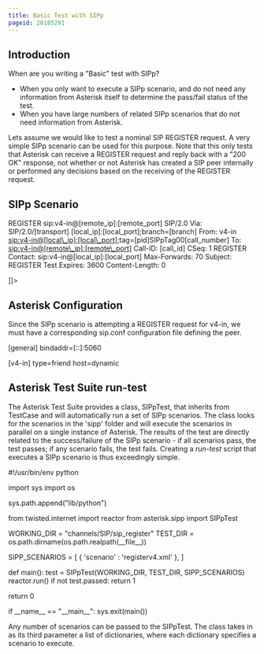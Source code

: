 ```yaml
---
title: Basic Test with SIPp
pageid: 20185291
---
```


Introduction
------------


When are you writing a "Basic" test with SIPp?


* When you only want to execute a SIPp scenario, and do not need any information from Asterisk itself to determine the pass/fail status of the test.
* When you have large numbers of related SIPp scenarios that do not need information from Asterisk.


Lets assume we would like to test a nominal SIP REGISTER request. A very simple SIPp scenario can be used for this purpose. Note that this only tests that Asterisk can receive a REGISTER request and reply back with a "200 OK" response, not whether or not Asterisk has created a SIP peer internally or performed any decisions based on the receiving of the REGISTER request.


SIPp Scenario
-------------



<?xml version="1.0" encoding="ISO-8859-1" ?>
<scenario name="UAC Register">

 <send retrans="500">
 <![CDATA[

 REGISTER sip:v4-in@[remote\_ip]:[remote\_port] SIP/2.0
 Via: SIP/2.0/[transport] [local\_ip]:[local\_port];branch=[branch]
 From: v4-in <sip:v4-in@[local\_ip]:[local\_port]>;tag=[pid]SIPpTag00[call\_number]
 To: <sip:v4-in@[remote\_ip]:[remote\_port]>
 Call-ID: [call\_id]
 CSeq: 1 REGISTER
 Contact: sip:v4-in@[local\_ip]:[local\_port]
 Max-Forwards: 70
 Subject: REGISTER Test
 Expires: 3600
 Content-Length: 0

 ]]>
 </send>

 <recv response="200" rtd="true" />
</scenario>

Asterisk Configuration
----------------------


Since the SIPp scenario is attempting a REGISTER request for v4-in, we must have a corresponding sip.conf configuration file defining the peer.



[general]
bindaddr=[::]:5060

[v4-in]
type=friend
host=dynamic

Asterisk Test Suite run-test
----------------------------


The Asterisk Test Suite provides a class, SIPpTest, that inherits from TestCase and will automatically run a set of SIPp scenarios. The class looks for the scenarios in the 'sipp' folder and will execute the scenarios in parallel on a single instance of Asterisk. The results of the test are directly related to the success/failure of the SIPp scenario - if all scenarios pass, the test passes; if any scenario fails, the test fails. Creating a *run-test* script that executes a SIPp scenario is thus exceedingly simple.



#!/usr/bin/env python

import sys
import os

sys.path.append("lib/python")

from twisted.internet import reactor
from asterisk.sipp import SIPpTest

WORKING\_DIR = "channels/SIP/sip\_register"
TEST\_DIR = os.path.dirname(os.path.realpath(\_\_file\_\_))

SIPP\_SCENARIOS = [
 {
 'scenario' : 'registerv4.xml'
 },
]


def main():
 test = SIPpTest(WORKING\_DIR, TEST\_DIR, SIPP\_SCENARIOS)
 reactor.run()
 if not test.passed:
 return 1

 return 0


if \_\_name\_\_ == "\_\_main\_\_":
 sys.exit(main())


Any number of scenarios can be passed to the SIPpTest. The class takes in as its third parameter a list of dictionaries, where each dictionary specifies a scenario to execute.


